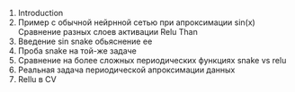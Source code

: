 1. Introduction
2. Пример с обычной нейрнной сетью при апроксимации sin(x)
Сравнение разных слоев активации Relu Than 
3. Введение sin snake обьяснение ее
4. Проба snake на той-же задаче
5. Сравнение на более сложных периодических функциях snake vs relu
6. Реальная задача периодической апроксимации данных
7.  Rellu в CV